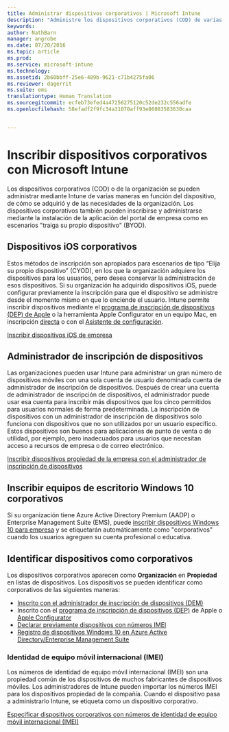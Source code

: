 ```yaml
---
title: Administrar dispositivos corporativos | Microsoft Intune
description: "Administre los dispositivos corporativos (COD) de varias maneras en función del dispositivo, de cómo se adquirió y de las necesidades de la organización."
keywords: 
author: NathBarn
manager: angrobe
ms.date: 07/20/2016
ms.topic: article
ms.prod: 
ms.service: microsoft-intune
ms.technology: 
ms.assetid: 2b60bbff-25e6-489b-9621-c71b4275fa06
ms.reviewer: dagerrit
ms.suite: ems
translationtype: Human Translation
ms.sourcegitcommit: ecfeb73efed4a47256275120c52de232c556adfe
ms.openlocfilehash: 58efadf2f9fc34a31070aff93e86083583630caa


---
```


# Inscribir dispositivos corporativos con Microsoft Intune
Los dispositivos corporativos (COD) o de la organización se pueden administrar mediante Intune de varias maneras en función del dispositivo, de cómo se adquirió y de las necesidades de la organización. Los dispositivos corporativos también pueden inscribirse y administrarse mediante la instalación de la aplicación del portal de empresa como en escenarios "traiga su propio dispositivo" (BYOD).

## Dispositivos iOS corporativos
Estos métodos de inscripción son apropiados para escenarios de tipo “Elija su propio dispositivo” (CYOD), en los que la organización adquiere los dispositivos para los usuarios, pero desea conservar la administración de esos dispositivos. Si su organización ha adquirido dispositivos iOS, puede configurar previamente la inscripción para que el dispositivo se administre desde el momento mismo en que lo enciende el usuario. Intune permite inscribir dispositivos mediante el [programa de inscripción de dispositivos (DEP) de Apple](ios-device-enrollment-program-in-microsoft-intune.md) o la herramienta Apple Configurator en un equipo Mac, en inscripción [directa](ios-direct-enrollment-in-microsoft-intune.md) o con el [Asistente de configuración](ios-setup-assistant-enrollment-in-microsoft-intune.md).

[Inscribir dispositivos iOS de empresa](enroll-corporate-owned-ios-devices-in-microsoft-intune.md)

## Administrador de inscripción de dispositivos
Las organizaciones pueden usar Intune para administrar un gran número de dispositivos móviles con una sola cuenta de usuario denominada cuenta de administrador de inscripción de dispositivos. Después de crear una cuenta de administrador de inscripción de dispositivos, el administrador puede usar esa cuenta para inscribir más dispositivos que los cinco permitidos para usuarios normales de forma predeterminada. La inscripción de dispositivos con un administrador de inscripción de dispositivos solo funciona con dispositivos que no son utilizados por un usuario específico. Estos dispositivos son buenos para aplicaciones de punto de venta o de utilidad, por ejemplo, pero inadecuados para usuarios que necesitan acceso a recursos de empresa o de correo electrónico.

[Inscribir dispositivos propiedad de la empresa con el administrador de inscripción de dispositivos](enroll-corporate-owned-devices-with-the-device-enrollment-manager-in-microsoft-intune.md)

## Inscribir equipos de escritorio Windows 10 corporativos

Si su organización tiene Azure Active Directory Premium (AADP) o Enterprise Management Suite (EMS), puede [inscribir dispositivos Windows 10 para empresa](https://docs.microsoft.com/active-directory/active-directory-azureadjoin-windows10-devices-overview) y se etiquetarán automáticamente como "corporativos" cuando los usuarios agreguen su cuenta profesional o educativa.

## Identificar dispositivos como corporativos

Los dispositivos corporativos aparecen como **Organización**  en **Propiedad** en listas de dispositivos. Los dispositivos se pueden identificar como corporativos de las siguientes maneras:

 - [Inscrito con el administrador de inscripción de dispositivos (DEM)](enroll-corporate-owned-devices-with-the-device-enrollment-manager-in-microsoft-intune.md)
 - Inscrito con el [ programa de inscripción de dispositivos (DEP)](ios-device-enrollment-program-in-microsoft-intune.md) de Apple o [Apple Configurator](ios-setup-assistant-enrollment-in-microsoft-intune.md)
 - [Declarar previamente dispositivos con números IMEI](specify-corporate-owned-devices-with-international-mobile-equipment-identity-imei-numbers.md)
 - [Registro de dispositivos Windows 10 en Azure Active Directory/Enterprise Management Suite](https://docs.microsoft.com/active-directory/active-directory-azureadjoin-windows10-devices-overview)

### Identidad de equipo móvil internacional (IMEI)

Los números de identidad de equipo móvil internacional (IMEI) son una propiedad común de los dispositivos de muchos fabricantes de dispositivos móviles. Los administradores de Intune pueden importar los números IMEI para los dispositivos propiedad de la compañía. Cuando el dispositivo pasa a administrarlo Intune, se etiqueta como un dispositivo corporativo.

[Especificar dispositivos corporativos con números de identidad de equipo móvil internacional (IMEI)](specify-corporate-owned-devices-with-international-mobile-equipment-identity-imei-numbers.md)



<!--HONumber=Jul16_HO4-->


